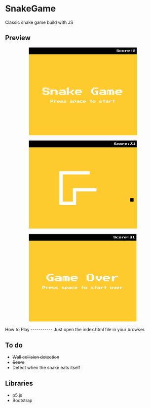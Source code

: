 # SnakeGame
Classic snake game build with JS

Preview
-------
<p align="center">
  <img src="https://github.com/Ostap95/SnakeGame/blob/master/assets/start_game.png" width="350"/>
</p>
<p align="center">
  <img src="https://github.com/Ostap95/SnakeGame/blob/master/assets/play_screen.png" width="350"/>
</p>
<p align="center">
  <img src="https://github.com/Ostap95/SnakeGame/blob/master/assets/game_over.png" width="350"/>
</p>
How to Play
-----------
Just open the index.html file in your browser.

To do
------
- ~~Wall collision detection~~
- ~~Score~~
- Detect when the snake eats itself

Libraries
---------
- p5.js
- Bootstrap
